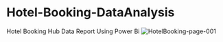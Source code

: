# Hotel-Booking-DataAnalysis
Hotel Booking Hub Data Report Using Power Bi
![HotelBooking-page-001](https://user-images.githubusercontent.com/104430994/173190825-9f75f671-e581-45ed-bb72-1fde93dcc4cb.jpg)
